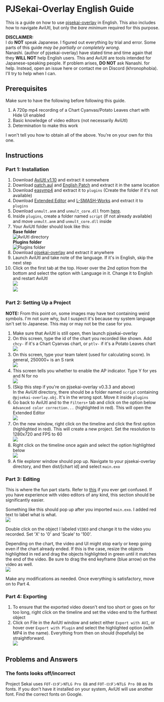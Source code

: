 # PJSekai-Overlay English Guide

This is a guide on how to use [pjsekai-overlay](https://github.com/sevenc-nanashi/pjsekai-overlay) in English. This also includes how to navigate AviUtl, but only the *bare minimum* required for this purpose.

**DISCLAIMER:**\
I do **NOT** speak Japanese. I figured out everything by trial and error. Some parts of this guide *may be partially or completely wrong*.\
Nanashi. (author of pjsekai-overlay) have stated time and time again that they **WILL NOT** help English users. This and AviUtl are tools intended for Japanese-speaking people. If problem arises, **DO NOT** ask Nanashi. for help. Instead, open an issue here or contact me on Discord (khronophobia). I'll try to help when I can.

## Prerequisites
Make sure to have the following before following this guide.
1. A 720p mp4 recording of a Chart Cyanvas/Potato Leaves chart with Hide UI enabled
2. Basic knowledge of video editors (not necessarily AviUtl)
3. Determination to make this work

I won't tell you how to obtain all of the above. You're on your own for this one.

## Instructions
### Part 1: Installation
1. Download [AviUtl v1.10](https://spring-fragrance.mints.ne.jp/aviutl/aviutl110.zip) and extract it somewhere
2. Download [patch.aul](https://github.com/ePi5131/patch.aul/releases/tag/r42) and [English Patch](https://github.com/sykhro/aviutl-english-patch/releases/latest) and extract it in the same location
3. Download [easymp4](https://aoytsk.blog.jp/aviutl/easymp4.zip) and extract it to `plugins` (Create the folder if it's not available)
4. Download [Extended Editor](https://spring-fragrance.mints.ne.jp/aviutl/exedit92.zip) and [L-SMASH-Works](https://github.com/Mr-Ojii/L-SMASH-Works-Auto-Builds/releases/download/build-2023-10-21-01-00-53/L-SMASH-Works_r1103_Mr-Ojii_Mr-Ojii_AviUtl.zip) and extract it to `plugins`
5. Download `unmult.anm` and `unmult_core.dll` from [here](https://github.com/sevenc-nanashi/unmult.anm/releases/latest).
6. Inside `plugins`, create a folder named `script` (if not already available) and move `unmult.anm` and `unmult_core.dll` inside
7. Your AviUtl folder should look like this:\
  **Base folder**\
   ![AviUtl directory](images/aviutldirectory.png)\
   **Plugins folder**\
   ![Plugins folder](images/pluginsdirectory.png)
8. Download [pjsekai-overlay](https://github.com/sevenc-nanashi/pjsekai-overlay/releases/latest) and extract it anywhere
9. Launch AviUtl and take note of the language. If it's in English, skip the next step
10. Click on the first tab at the top. Hover over the 2nd option from the bottom and select the option with Language in it. Change it to English and restart AviUtl\
![](images/changelanguage.png)\
![](images/changelanguage2.png)

### Part 2: Setting Up a Project
**NOTE:** From this point on, some images may have text containing weird symbols. I'm not sure why, but I suspect it's because my system language isn't set to Japanese. This may or may not be the case for you.
1. Make sure that AviUtl is still open, then launch pjsekai-overlay
2. On this screen, type the id of the chart you recorded like shown. Add `chcy-` if it's a Chart Cyanvas chart, or `ptlv-` if it's a Potato Leaves chart\
![](images/inputid.png)
3. On this screen, type your team talent (used for calculating score). In general, 250000+ is an S rank\
![](images/inputtalent.png)
4. This screen tells you whether to enable the AP indicator. Type Y for yes and N for no\
![](images/apindicator.png)
5. (Skip this step if you're on pjsekai-overlay v0.3.3 and above)\
In the AviUtl directory, there should be a folder named `script` containing `@pjsekai-overlay.obj`. It's in the wrong spot. Move it inside `plugins`
6. Go back to AviUtl and to the `Filters+` tab and click on the option below `Advanced color correction...` (highlighted in red). This will open the Extended Editor\
![](images/openexedit.png)
7. On the new window, right click on the timeline and click the first option (highlighted in red). This will create a new project. Set the resolution to 1280x720 and FPS to 60\
![](images/createnewproject.png)
8. Right click on the timeline once again and select the option highlighted below\
![](images/importexo.png)
9. A file explorer window should pop up. Navigate to your pjsekai-overlay directory, and then dist/[chart id] and select `main.exo`

### Part 3: Editing
This is where the fun part starts. Refer to [this](AviUtl-Reference.md) if you ever get confused. If you have experience with video editors of any kind, this section should be significantly easier.

Something like this should pop up after you imported `main.exo`. I added red text to label what is what.\
![](images/timelineguide.png)

Double click on the object I labeled `VIDEO` and change it to the video you recorded. Set 'X' to '0' and 'Scale' to '100'.

Depending on the chart, the video and UI might stop early or keep going even if the chart already ended. If this is the case, resize the objects highlighted in red and drag the objects highlighted in green until it matches the end of the video. Be sure to drag the end keyframe (blue arrow) on the video as well.\
![](images/clipdrag.png)

Make any modifications as needed. Once everything is satisfactory, move on to Part 4.

### Part 4: Exporting
1. To ensure that the exported video doesn't end too short or goes on for too long, right click on the timeline and set the video end to the furthest object
2. Click on File in the AviUtl window and select either `Export with AVI`, or hover over `Export with Plugin` and select the highlighted option (with MP4 in the name). Everything from then on should (hopefully) be straightforward.\
![](images/export.png)

## Problems and Answers
### The fonts looks off/incorrect
Project Sekai uses `FOT-ロダンNTLG Pro EB` and `FOT-ロダンNTLG Pro DB` as its fonts. If you don't have it installed on your system, AviUtl will use another font. Find the correct fonts on Google.
